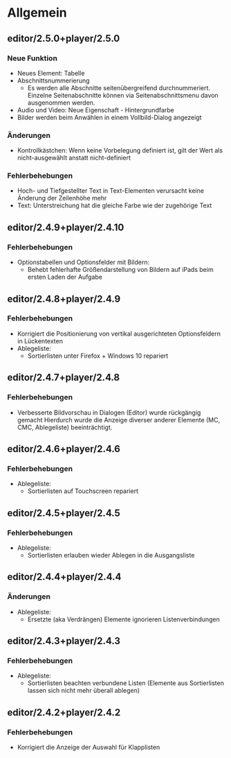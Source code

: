 Allgemein
=========
## editor/2.5.0+player/2.5.0
### Neue Funktion
- Neues Element: Tabelle
- Abschnittsnummerierung
  - Es werden alle Abschnitte seitenübergreifend durchnummeriert. Einzelne Seitenabschnitte können via Seitenabschnittsmenu davon ausgenommen werden.
- Audio und Video: Neue Eigenschaft - Hintergrundfarbe
- Bilder werden beim Anwählen in einem Vollbild-Dialog angezeigt

### Änderungen
- Kontrollkästchen: Wenn keine Vorbelegung definiert ist, gilt der Wert als nicht-ausgewählt anstatt nicht-definiert

### Fehlerbehebungen
- Hoch- und Tiefgestellter Text in Text-Elementen verursacht keine Änderung der Zeilenhöhe mehr
- Text: Unterstreichung hat die gleiche Farbe wie der zugehörige Text


## editor/2.4.9+player/2.4.10
### Fehlerbehebungen
- Optionstabellen und Optionsfelder mit Bildern:
  - Behebt fehlerhafte Größendarstellung von Bildern auf iPads beim ersten Laden der Aufgabe


## editor/2.4.8+player/2.4.9
### Fehlerbehebungen
- Korrigiert die Positionierung von vertikal ausgerichteten Optionsfeldern in Lückentexten
- Ablegeliste:
  - Sortierlisten unter Firefox + Windows 10 repariert


## editor/2.4.7+player/2.4.8
### Fehlerbehebungen
- Verbesserte Bildvorschau in Dialogen (Editor) wurde rückgängig gemacht
  Hierdurch wurde die Anzeige diverser anderer Elemente (MC, CMC, Ablegeliste) beeinträchtigt.


## editor/2.4.6+player/2.4.6
### Fehlerbehebungen
- Ablegeliste:
  - Sortierlisten auf Touchscreen repariert


## editor/2.4.5+player/2.4.5
### Fehlerbehebungen
- Ablegeliste:
  - Sortierlisten erlauben wieder Ablegen in die Ausgangsliste


## editor/2.4.4+player/2.4.4
### Änderungen
- Ablegeliste:
  - Ersetzte (aka Verdrängen) Elemente ignorieren Listenverbindungen


## editor/2.4.3+player/2.4.3
### Fehlerbehebungen
- Ablegeliste:
  - Sortierlisten beachten verbundene Listen (Elemente aus Sortierlisten lassen sich nicht mehr überall ablegen)


## editor/2.4.2+player/2.4.2
### Fehlerbehebungen
- Korrigiert die Anzeige der Auswahl für Klapplisten
